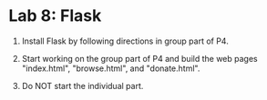 # Lab 8: Flask

1. Install Flask by following directions in group part of P4.

2. Start working on the group part of P4 and build the web pages "index.html", "browse.html", and "donate.html".

3. Do NOT start the individual part.